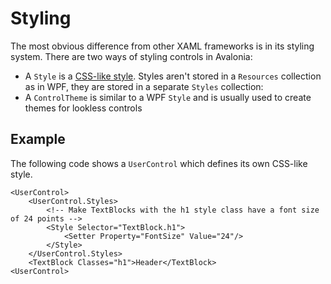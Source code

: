 # Styling

The most obvious difference from other XAML frameworks is in its styling system. There are two ways of styling controls in Avalonia:

- A `Style` is a [CSS-like style](https://docs.avaloniaui.net/docs/styling/styles). Styles aren't stored in a `Resources` collection as in WPF, they are stored in a separate `Styles` collection:
- A `ControlTheme` is similar to a WPF `Style` and is usually used to create themes for lookless controls

## Example

The following code shows a `UserControl` which defines its own CSS-like style.

```markup
<UserControl>
    <UserControl.Styles>
        <!-- Make TextBlocks with the h1 style class have a font size of 24 points -->
        <Style Selector="TextBlock.h1">
            <Setter Property="FontSize" Value="24"/>
        </Style>
    </UserControl.Styles>
    <TextBlock Classes="h1">Header</TextBlock>
<UserControl>
```

